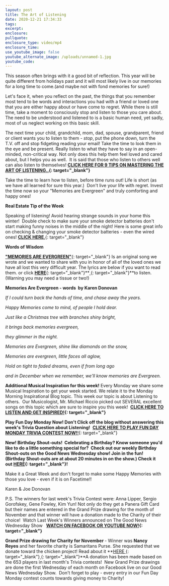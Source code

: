 ```yaml
---
layout: post
title: The Art of Listening
date: 2020-12-21 17:34:33
tags:
excerpt:
enclosure:
pullquote:
enclosure_type: video/mp4
enclosure_time:
use_youtube_image: false
youtube_alternate_image: /uploads/unnamed-1.jpg
youtube_code:
---
```


This season often brings with it a good bit of reflection. This year will be quite different from holidays past and it will most likely live in our memories for a long time to come.(and maybe not with fond memories for sure\!)&nbsp;

Let's face it, when you reflect on the past, the things that you remember most tend to be words and interactions you had with a friend or loved one that you are either happy about or have come to regret. While there is still time, take a moment to consciously stop and listen to those you care about. The need to be understood and listened to is a basic human need, yet sadly, most of us neglect working on this basic skill.&nbsp;

The next time your child, grandchild, mom, dad, spouse, grandparent, friend or client wants you to listen to them -&nbsp;*stop*, put the phone down, turn the T.V. off and stop fidgeting reading your email\! Take the time to look them in the eye and be present. Really listen to what they have to say in an open-minded, non-critical way. Not only does this help them feel loved and cared about, but I helps you as well. &nbsp;It is said that those who listen to others well can also listen to themselves\!&nbsp;**[CLICK HERE FOR 9 TIPS ON MASTERING THE ART OF LISTENING..](https://t.e2ma.net/click/l1bd9c/5wd3tzj/ps7qzg){: target="_blank"}&nbsp; &nbsp;**

Take the time to learn how to listen, before time runs out\! Life is short (as we have all learned for sure this year.)&nbsp; Don't live your life with regret. Invest the time now so your "Memories are Evergreen" and truly comforting and happy ones\!

**Real Estate Tip of the Week&nbsp;**

Speaking of listening\! Avoid hearing strange sounds in your home this winter\!&nbsp; Double check to make sure your smoke detector batteries don't start making funny noises in the middle of the night\! Here is some great info on checking & changing your smoke detector batteries - even the wired ones\!&nbsp;[**CLICK HERE**.](https://t.e2ma.net/click/l1bd9c/5wd3tzj/5k8qzg){: target="_blank"}

**Words of Wisdom**

[**"MEMORIES ARE EVERGREEN"**](https://t.e2ma.net/click/l1bd9c/5wd3tzj/159qzg){: target="_blank"}&nbsp;Is an original song we wrote and we wanted to share with you in honor of all of the loved ones we have all lost this very difficult year. The lyrics are below if you want to read them. or click&nbsp;[**HERE**](https://t.e2ma.net/click/l1bd9c/5wd3tzj/hyarzg){: target="_blank"}**[&nbsp;](https://t.e2ma.net/click/l1bd9c/5wd3tzj/xqbrzg){: target="_blank"}**to listen.&nbsp; (Warning you may need a tissue or two\!)

**Memories Are Evergreen - words &nbsp;by Karen Donovan**

*If I could turn back the hands of time, and chase away the years.&nbsp;*

*Happy Memories come to mind, of people I hold dear.*

*Just like a Christmas tree with branches shiny bright,*

*it brings back memories evergreen,*

*they glimmer in the night.*

*Memories are Evergreen, shine like diamonds on the snow,*

*Memories are evergreen, little faces all aglow,*

*Hold on tight to faded dreams, even if from long ago*

*and in December when we remember, we'll know memories are Evergreen.*

**Additional Musical Inspiration for this week\!**&nbsp;Every Monday we share some Musical Inspiration to get your week started. We relate it to the Monday Morning Inspirational Blog topic. This week our topic is about Listening to others.&nbsp; Our Musicologist, Mr. Michael Riccio picked out SEVERAL excellent songs on this topic which are sure to inspire you this week\! &nbsp;**[CLICK HERE TO LISTEN AND GET INSPIRED\!](https://t.e2ma.net/click/l1bd9c/5wd3tzj/djcrzg){: target="_blank"}**

**Play Fun Day Monday Now\!&nbsp;**Don't Click off the blog without answering this week's Trivia Question about Listening**\!**&nbsp;&nbsp;[**CLICK HERE TO PLAY FUN DAY MONDAY TRIVIA CONTEST NOW\!**\!](https://t.e2ma.net/click/l1bd9c/5wd3tzj/tbdrzg){: target="_blank"}

**New\! Birthday Shout-outs\! &nbsp;**Celebrating a Birthday? Know someone you'd like to do a little something special for?&nbsp; Check out our weekly Birthday Shout-outs on the Good News Wednesday show\! Join in the fun\! (Birthday Shout-outs are at about 20 minutes in on the show.) Check it out&nbsp;**[HERE](https://t.e2ma.net/click/l1bd9c/5wd3tzj/93drzg){: target="_blank"}\!**

Make it a Great Week and don't forget to make some Happy Memories with those you love - even if it is on Facetime\!\!

Karen & Joe Donovan&nbsp;

P.S. The winners for last week's Trivia Contest were: Anna Lipper, Sergio Gorofskey, Gene Fowley, Kim Yun\! Not only do they get a Panera Gift Card but their names are entered in the Grand Prize drawing for the month of November and that winner will have a donation made to the Charity of their choice\! &nbsp;Watch Last Week's Winners announced on The Good News Wednesday Show &nbsp;&nbsp;**[WATCH ON FACEBOOK OR YOUTUBE NOW\!](https://t.e2ma.net/click/l1bd9c/5wd3tzj/pwerzg){: target="_blank"}**

**Grand Prize drawing for Charity for November&nbsp;**\- Winner was&nbsp;**Nancy Reyes**&nbsp;and her favorite charity is Samaritans Purse. She requested that we donate toward the chicken project\! Read about it&nbsp;**[HERE&nbsp;](https://t.e2ma.net/click/l1bd9c/5wd3tzj/5ofrzg){: target="_blank"}[&nbsp;](https://t.e2ma.net/click/l1bd9c/5wd3tzj/lhgrzg){: target="_blank"}**A donation has been made based on the 653 players in last month's Trivia contests\!&nbsp; New Grand Prize drawings are done the first Wednesday of each month on Facebook live on our Good News Wednesday Show.&nbsp; Don't forget to play - every entry in our Fun Day Monday contest counts towards giving money to Charity\!
